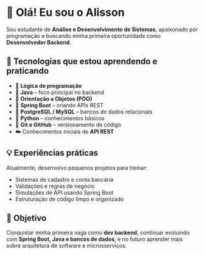 # 👋 Olá! Eu sou o Alisson

Sou estudante de **Análise e Desenvolvimento de Sistemas**, apaixonado por programação e buscando minha primeira oportunidade como **Desenvolvedor Backend**.

## 🚀 Tecnologias que estou aprendendo e praticando

- 🧠 **Lógica de programação**
- 🔧 **Java** – foco principal no backend
- 🧱 **Orientação a Objetos (POO)**
- 🌱 **Spring Boot** – criando APIs REST
- 🐘 **PostgreSQL / MySQL** – bancos de dados relacionais
- 🐍 **Python** – conhecimentos básicos
- 📄 **Git e GitHub** – versionamento de código
- ☁️ Conhecimentos iniciais de **API REST**

## 💡 Experiências práticas

Atualmente, desenvolvo pequenos projetos para treinar:

- Sistemas de cadastro e conta bancária
- Validações e regras de negócio
- Simulações de API usando Spring Boot
- Estruturação de código limpo e organizado

## 🎯 Objetivo

Conquistar minha primeira vaga como **dev backend**, continuar evoluindo com **Spring Boot, Java e bancos de dados**, e no futuro aprender mais sobre arquitetura de software e microsserviços.
